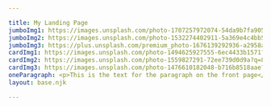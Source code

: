 ```yaml
---

title: My Landing Page
jumboImg1: https://images.unsplash.com/photo-1707257972074-54da9b7fa905?q=80&w=2940&auto=format&fit=crop&ixlib=rb-4.0.3&ixid=M3wxMjA3fDB8MHxwaG90by1wYWdlfHx8fGVufDB8fHx8fA%3D%3D
jumboImg2: https://images.unsplash.com/photo-1532274402911-5a369e4c4bb5?q=80&w=2940&auto=format&fit=crop&ixlib=rb-4.0.3&ixid=M3wxMjA3fDB8MHxwaG90by1wYWdlfHx8fGVufDB8fHx8fA%3D%3D
jumboImg3: https://plus.unsplash.com/premium_photo-1676139292936-a2958a0d7177?q=80&w=3118&auto=format&fit=crop&ixlib=rb-4.0.3&ixid=M3wxMjA3fDB8MHxwaG90by1wYWdlfHx8fGVufDB8fHx8fA%3D%3D
cardImg1: https://images.unsplash.com/photo-1494625927555-6ec4433b1571?q=80&w=2948&auto=format&fit=crop&ixlib=rb-4.0.3&ixid=M3wxMjA3fDB8MHxwaG90by1wYWdlfHx8fGVufDB8fHx8fA%3D%3D
cardImg2: https://images.unsplash.com/photo-1559827291-72ee739d0d9a?q=80&w=2874&auto=format&fit=crop&ixlib=rb-4.0.3&ixid=M3wxMjA3fDB8MHxwaG90by1wYWdlfHx8fGVufDB8fHx8fA%3D%3D
cardImg3: https://images.unsplash.com/photo-1476610182048-b716b8518aae?q=80&w=3059&auto=format&fit=crop&ixlib=rb-4.0.3&ixid=M3wxMjA3fDB8MHxwaG90by1wYWdlfHx8fGVufDB8fHx8fA%3D%3D
oneParagraph: <p>This is the text for the paragraph on the front page</p><p>Bacon ipsum dolor amet turducken burgdoggen ribeye, landjaeger pork tongue porchetta short loin kevin chicken ground round pork loin pork chop. Shankle swine porchetta rump beef kevin sausage jerky. Tail shankle burgdoggen, filet mignon beef ball tip t-bone cupim andouille turkey. Boudin hamburger ham spare ribs.</p>
layout: base.njk

---
```


